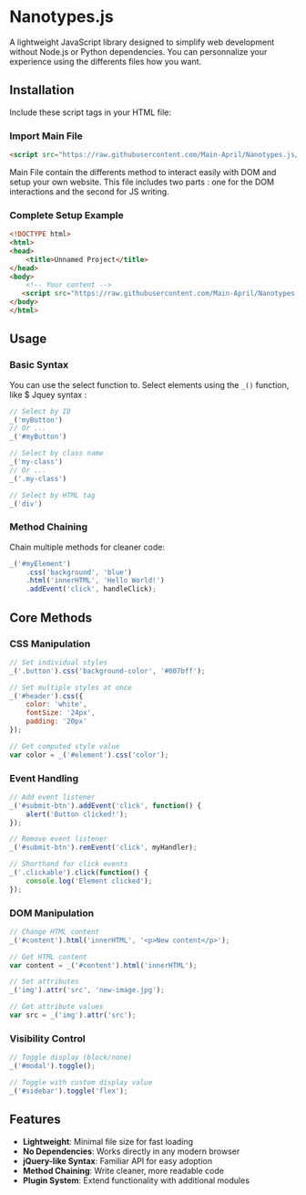 # Nanotypes.js

A lightweight JavaScript library designed to simplify web development without Node.js or Python dependencies. You can personnalize your experience using the differents files how you want. 

## Installation

Include these script tags in your HTML file:

### Import Main File
```html
<script src="https://raw.githubusercontent.com/Main-April/Nanotypes.js/refs/heads/main/Main/main.js"></script>
```
Main File contain the differents method to interact easily with DOM and setup your own website.
This file includes two parts : one for the DOM interactions and the second for JS writing.

### Complete Setup Example
```html
<!DOCTYPE html>
<html>
<head>
    <title>Unnamed Project</title>
</head>
<body>
    <!-- Your content -->
   <script src="https://raw.githubusercontent.com/Main-April/Nanotypes.js/refs/heads/main/Main/main.js"></script>
</body>
</html>
```

## Usage

### Basic Syntax

You can use the select function to.
Select elements using the `_()` function, like $ Jquey syntax :

```javascript
// Select by ID
_('myButton')
// Or ...
_('#myButton')

// Select by class name
_('my-class')
// Or ...
_('.my-class') 

// Select by HTML tag
_('div')
```

### Method Chaining

Chain multiple methods for cleaner code:

```javascript
_('#myElement')
    .css('background', 'blue')
    .html('innerHTML', 'Hello World!')
    .addEvent('click', handleClick);
```

## Core Methods

### CSS Manipulation
```javascript
// Set individual styles
_('.button').css('background-color', '#007bff');

// Set multiple styles at once
_('#header').css({
    color: 'white',
    fontSize: '24px',
    padding: '20px'
});

// Get computed style value
var color = _('#element').css('color');
```

### Event Handling
```javascript
// Add event listener
_('#submit-btn').addEvent('click', function() {
    alert('Button clicked!');
});

// Remove event listener
_('#submit-btn').remEvent('click', myHandler);

// Shorthand for click events
_('.clickable').click(function() {
    console.log('Element clicked');
});
```

### DOM Manipulation
```javascript
// Change HTML content
_('#content').html('innerHTML', '<p>New content</p>');

// Get HTML content
var content = _('#content').html('innerHTML');

// Set attributes
_('img').attr('src', 'new-image.jpg');

// Get attribute values
var src = _('img').attr('src');
```

### Visibility Control
```javascript
// Toggle display (block/none)
_('#modal').toggle();

// Toggle with custom display value
_('#sidebar').toggle('flex');
```

## Features

- **Lightweight**: Minimal file size for fast loading
- **No Dependencies**: Works directly in any modern browser
- **jQuery-like Syntax**: Familiar API for easy adoption
- **Method Chaining**: Write cleaner, more readable code
- **Plugin System**: Extend functionality with additional modules
